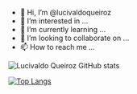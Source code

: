 - 👋 Hi, I’m @lucivaldoqueiroz
- 👀 I’m interested in ...
- 🌱 I’m currently learning ...
- 💞️ I’m looking to collaborate on ...
- 📫 How to reach me ...

![Lucivaldo Queiroz GitHub stats](https://github-readme-stats.vercel.app/api?username=lucivaldoqueiroz&show_icons=true&theme=radical)

[![Top Langs](https://github-readme-stats.vercel.app/api/top-langs/?username=lucivaldoqueiroz&layout=compact)](https://github.com/lucivaldoqueiroz/github-readme-stats)


<!---
lucivaldoqueiroz/lucivaldoqueiroz is a ✨ special ✨ repository because its `README.md` (this file) appears on your GitHub profile.
You can click the Preview link to take a look at your changes.
--->
